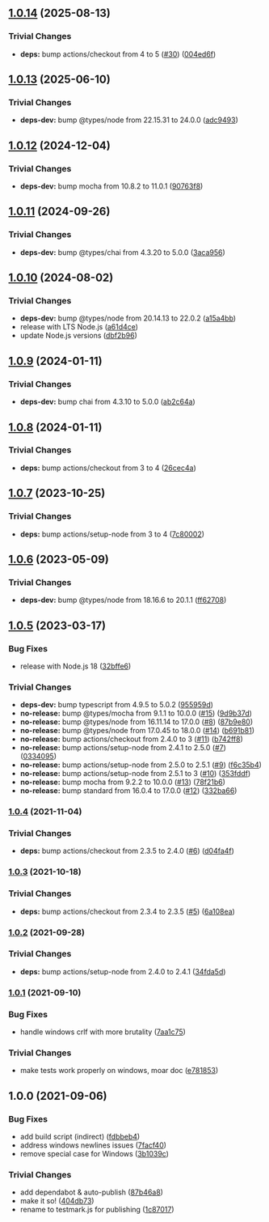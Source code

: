 ## [1.0.14](https://github.com/rvagg/testmark.js/compare/v1.0.13...v1.0.14) (2025-08-13)

### Trivial Changes

* **deps:** bump actions/checkout from 4 to 5 ([#30](https://github.com/rvagg/testmark.js/issues/30)) ([004ed6f](https://github.com/rvagg/testmark.js/commit/004ed6ff431ccfb6b04dfb00fbfb803ab8afc519))

## [1.0.13](https://github.com/rvagg/testmark.js/compare/v1.0.12...v1.0.13) (2025-06-10)

### Trivial Changes

* **deps-dev:** bump @types/node from 22.15.31 to 24.0.0 ([adc9493](https://github.com/rvagg/testmark.js/commit/adc9493cc1f46311eb8852bf7680b50c027a187a))

## [1.0.12](https://github.com/rvagg/testmark.js/compare/v1.0.11...v1.0.12) (2024-12-04)

### Trivial Changes

* **deps-dev:** bump mocha from 10.8.2 to 11.0.1 ([90763f8](https://github.com/rvagg/testmark.js/commit/90763f8be782ea2694b44106155b59f89dce7aab))

## [1.0.11](https://github.com/rvagg/testmark.js/compare/v1.0.10...v1.0.11) (2024-09-26)

### Trivial Changes

* **deps-dev:** bump @types/chai from 4.3.20 to 5.0.0 ([3aca956](https://github.com/rvagg/testmark.js/commit/3aca956567def06e10a286bce389630eff6cb56d))

## [1.0.10](https://github.com/rvagg/testmark.js/compare/v1.0.9...v1.0.10) (2024-08-02)

### Trivial Changes

* **deps-dev:** bump @types/node from 20.14.13 to 22.0.2 ([a15a4bb](https://github.com/rvagg/testmark.js/commit/a15a4bb22bcd13debb5e8393595b134454c31cb2))
* release with LTS Node.js ([a61d4ce](https://github.com/rvagg/testmark.js/commit/a61d4ce0e31abfc7cb513825c1f4be5e475d0144))
* update Node.js versions ([dbf2b96](https://github.com/rvagg/testmark.js/commit/dbf2b96941ec364a0b47fd3e44d7d3ff0c1996ec))

## [1.0.9](https://github.com/rvagg/testmark.js/compare/v1.0.8...v1.0.9) (2024-01-11)


### Trivial Changes

* **deps-dev:** bump chai from 4.3.10 to 5.0.0 ([ab2c64a](https://github.com/rvagg/testmark.js/commit/ab2c64a40f8efe22eab4a8cd94f5a38e3853fc07))

## [1.0.8](https://github.com/rvagg/testmark.js/compare/v1.0.7...v1.0.8) (2024-01-11)


### Trivial Changes

* **deps:** bump actions/checkout from 3 to 4 ([26cec4a](https://github.com/rvagg/testmark.js/commit/26cec4a1283eb073f6d79f67dc9b5e3c6aef4f90))

## [1.0.7](https://github.com/rvagg/testmark.js/compare/v1.0.6...v1.0.7) (2023-10-25)


### Trivial Changes

* **deps:** bump actions/setup-node from 3 to 4 ([7c80002](https://github.com/rvagg/testmark.js/commit/7c80002db532517a80f4287b33ee3636cf37dab4))

## [1.0.6](https://github.com/rvagg/testmark.js/compare/v1.0.5...v1.0.6) (2023-05-09)


### Trivial Changes

* **deps-dev:** bump @types/node from 18.16.6 to 20.1.1 ([ff62708](https://github.com/rvagg/testmark.js/commit/ff627083f03e01f2ab6fcf75409c25138d6f6a50))

## [1.0.5](https://github.com/rvagg/testmark.js/compare/v1.0.4...v1.0.5) (2023-03-17)


### Bug Fixes

* release with Node.js 18 ([32bffe6](https://github.com/rvagg/testmark.js/commit/32bffe649cc35593656d61763a77e0d7e1f0dd19))


### Trivial Changes

* **deps-dev:** bump typescript from 4.9.5 to 5.0.2 ([955959d](https://github.com/rvagg/testmark.js/commit/955959dd5b09b9ebbb81d815a3ce28cb0454c320))
* **no-release:** bump @types/mocha from 9.1.1 to 10.0.0 ([#15](https://github.com/rvagg/testmark.js/issues/15)) ([9d9b37d](https://github.com/rvagg/testmark.js/commit/9d9b37d26791ceb00013a94ce15fa64135474198))
* **no-release:** bump @types/node from 16.11.14 to 17.0.0 ([#8](https://github.com/rvagg/testmark.js/issues/8)) ([87b9e80](https://github.com/rvagg/testmark.js/commit/87b9e80a50b831f3eb3d0f22ef2474046ac73774))
* **no-release:** bump @types/node from 17.0.45 to 18.0.0 ([#14](https://github.com/rvagg/testmark.js/issues/14)) ([b691b81](https://github.com/rvagg/testmark.js/commit/b691b81d7c299bcb03d7bf1e4e380a1461300823))
* **no-release:** bump actions/checkout from 2.4.0 to 3 ([#11](https://github.com/rvagg/testmark.js/issues/11)) ([b742ff8](https://github.com/rvagg/testmark.js/commit/b742ff81d9c806929c971687feb2b2b546138522))
* **no-release:** bump actions/setup-node from 2.4.1 to 2.5.0 ([#7](https://github.com/rvagg/testmark.js/issues/7)) ([0334095](https://github.com/rvagg/testmark.js/commit/0334095f94901b50bcd5c4ffbffe6ad488f6f8be))
* **no-release:** bump actions/setup-node from 2.5.0 to 2.5.1 ([#9](https://github.com/rvagg/testmark.js/issues/9)) ([f6c35b4](https://github.com/rvagg/testmark.js/commit/f6c35b450ca94051b2003d119fd29444ebf8051a))
* **no-release:** bump actions/setup-node from 2.5.1 to 3 ([#10](https://github.com/rvagg/testmark.js/issues/10)) ([353fddf](https://github.com/rvagg/testmark.js/commit/353fddff94e6e21148fa85e91c0b9ff1faee4647))
* **no-release:** bump mocha from 9.2.2 to 10.0.0 ([#13](https://github.com/rvagg/testmark.js/issues/13)) ([78f21b6](https://github.com/rvagg/testmark.js/commit/78f21b6300e11e7db27e7c843d1e02a16a8c9f8f))
* **no-release:** bump standard from 16.0.4 to 17.0.0 ([#12](https://github.com/rvagg/testmark.js/issues/12)) ([332ba66](https://github.com/rvagg/testmark.js/commit/332ba66885fa3f021a3a7aeb1f9192260e8d2e80))

### [1.0.4](https://github.com/rvagg/testmark.js/compare/v1.0.3...v1.0.4) (2021-11-04)


### Trivial Changes

* **deps:** bump actions/checkout from 2.3.5 to 2.4.0 ([#6](https://github.com/rvagg/testmark.js/issues/6)) ([d04fa4f](https://github.com/rvagg/testmark.js/commit/d04fa4f1b49e4a873f221476c08893d3292100cf))

### [1.0.3](https://github.com/rvagg/testmark.js/compare/v1.0.2...v1.0.3) (2021-10-18)


### Trivial Changes

* **deps:** bump actions/checkout from 2.3.4 to 2.3.5 ([#5](https://github.com/rvagg/testmark.js/issues/5)) ([6a108ea](https://github.com/rvagg/testmark.js/commit/6a108ea992a550642e03c36445f6db74749ddecb))

### [1.0.2](https://github.com/rvagg/testmark.js/compare/v1.0.1...v1.0.2) (2021-09-28)


### Trivial Changes

* **deps:** bump actions/setup-node from 2.4.0 to 2.4.1 ([34fda5d](https://github.com/rvagg/testmark.js/commit/34fda5d76a355a25a1ac6702d45ea2a161b683df))

### [1.0.1](https://github.com/rvagg/testmark.js/compare/v1.0.0...v1.0.1) (2021-09-10)


### Bug Fixes

* handle windows crlf with more brutality ([7aa1c75](https://github.com/rvagg/testmark.js/commit/7aa1c7516eb51849e2341df374a9865037853cf1))


### Trivial Changes

* make tests work properly on windows, moar doc ([e781853](https://github.com/rvagg/testmark.js/commit/e78185331e8f760d7beef56d947535f4b39706f3))

## 1.0.0 (2021-09-06)


### Bug Fixes

* add build script (indirect) ([fdbbeb4](https://github.com/rvagg/testmark.js/commit/fdbbeb44943bb8ecd8cf8523be09c0a3affa72c3))
* address windows newlines issues ([7facf40](https://github.com/rvagg/testmark.js/commit/7facf400540eea0348067ee5955bbca2338100e1))
* remove special case for Windows ([3b1039c](https://github.com/rvagg/testmark.js/commit/3b1039c6bad19b1ebfdf9af024ea7119ae0c2113))


### Trivial Changes

* add dependabot & auto-publish ([87b46a8](https://github.com/rvagg/testmark.js/commit/87b46a859ce1a1f0bf1d8bf6bb94412994caded0))
* make it so! ([404db73](https://github.com/rvagg/testmark.js/commit/404db73d23ae83e2cfef7066df6ee4694ca8d300))
* rename to testmark.js for publishing ([1c87017](https://github.com/rvagg/testmark.js/commit/1c870177f120a351857fde47ead0b00386dd4ae3))
